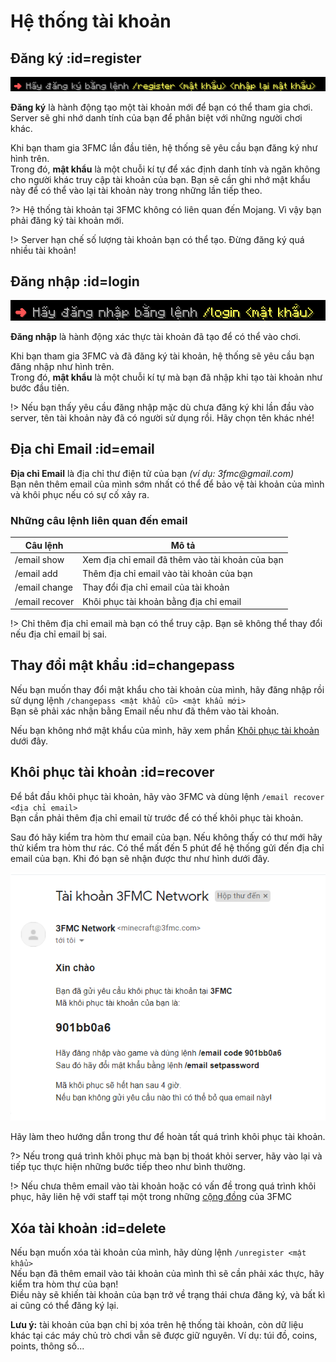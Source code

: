 # Hệ thống tài khoản

## Đăng ký :id=register

![Yêu cầu đăng ký](_media/dangky.png)

**Đăng ký** là hành động tạo một tài khoản mới để bạn có thể tham gia chơi. Server sẽ ghi nhớ danh tính của bạn để phân biệt với những người chơi khác.

Khi bạn tham gia 3FMC lần đầu tiên, hệ thống sẽ yêu cầu bạn đăng ký như hình trên.  
Trong đó, **mật khẩu** là một chuỗi kí tự để xác định danh tính và ngăn không cho người khác truy cập tài khoản của bạn. Bạn sẽ cần ghi nhớ mật khẩu này để có thể vào lại tài khoản này trong những lần tiếp theo.

?> Hệ thống tài khoản tại 3FMC không có liên quan đến Mojang. Vì vậy bạn phải đăng ký tài khoản mới.

!> Server hạn chế số lượng tài khoản bạn có thể tạo. Đừng đăng ký quá nhiều tài khoản!

## Đăng nhập :id=login

![Yêu cầu đăng nhập](_media/dangnhap.png)

**Đăng nhập** là hành động xác thực tài khoản đã tạo để có thể vào chơi.

Khi bạn tham gia 3FMC và đã đăng ký tài khoản, hệ thống sẽ yêu cầu bạn đăng nhập như hình trên.  
Trong đó, **mật khẩu** là một chuỗi kí tự mà bạn đã nhập khi tạo tài khoản như bước đầu tiên.

!> Nếu bạn thấy yêu cầu đăng nhập mặc dù chưa đăng ký khi lần đầu vào server, tên tài khoản này đã có người sử dụng rồi. Hãy chọn tên khác nhé!

## Địa chỉ Email :id=email

**Địa chỉ Email** là địa chỉ thư điện tử của bạn *(ví dụ: 3fmc\@gmail.com)*  
Bạn nên thêm email của mình sớm nhất có thể để bảo vệ tài khoản của mình và khôi phục nếu có sự cố xảy ra.

### Những câu lệnh liên quan đến email

Câu lệnh | Mô tả
--- | ---
/email show | Xem địa chỉ email đã thêm vào tài khoản của bạn
/email add | Thêm địa chỉ email vào tài khoản của bạn
/email change | Thay đổi địa chỉ email của tài khoản
/email recover | Khôi phục tài khoản bằng địa chỉ email

!> Chỉ thêm địa chỉ email mà bạn có thể truy cập. Bạn sẽ không thể thay đổi nếu địa chỉ email bị sai.

## Thay đổi mật khẩu :id=changepass

Nếu bạn muốn thay đổi mật khẩu cho tài khoản cùa mình, hãy đăng nhập rồi sử dụng lệnh `/changepass <mật khẩu cũ> <mật khẩu mới>`  
Bạn sẽ phải xác nhận bằng Email nếu như đã thêm vào tài khoản.

Nếu bạn không nhớ mật khẩu của mình, hãy xem phần [Khôi phục tài khoản](#recover) dưới đây.

## Khôi phục tài khoản :id=recover

Để bắt đầu khôi phục tài khoản, hãy vào 3FMC và dùng lệnh `/email recover <địa chỉ email>`  
Bạn cần phải thêm địa chỉ email từ trước để có thế khôi phục tài khoản.

Sau đó hãy kiểm tra hòm thư email của bạn. Nếu không thấy có thư mới hãy thử kiểm tra hòm thư rác. Có thể mất đến 5 phút để hệ thống gửi đến địa chỉ email của bạn. Khi đó bạn sẽ nhận được thư như hình dưới đây.

<center> 

![Email khôi phục](_media/recover.png ':size=70%')

</center>

Hãy làm theo hướng dẫn trong thư để hoàn tất quá trình khôi phục tài khoản.

?> Nếu trong quá trình khôi phục mà bạn bị thoát khỏi server, hãy vào lại và tiếp tục thực hiện những bước tiếp theo như bình thường.

!> Nếu chưa thêm email vào tài khoản hoặc có vấn đề trong quá trình khôi phục, hãy liên hệ với staff tại một trong những [cộng đồng](../README.md?id=cộng-đồng) của 3FMC

## Xóa tài khoản :id=delete

Nếu bạn muốn xóa tài khoản của mình, hãy dùng lệnh `/unregister <mật khẩu>`  
Nếu bạn đã thêm email vào tải khoản của mình thì sẽ cần phải xác thực, hãy kiểm tra hòm thư của bạn!  
Điều này sẽ khiến tài khoản của bạn trở về trạng thái chưa đăng ký, và bất kì ai cũng có thể đăng ký lại.

**Lưu ý:** tài khoản của bạn chỉ bị xóa trên hệ thống tài khoản, còn dữ liệu khác tại các máy chủ trò chơi vẫn sẽ được giữ nguyên. Ví dụ: túi đồ, coins, points, thông số...
